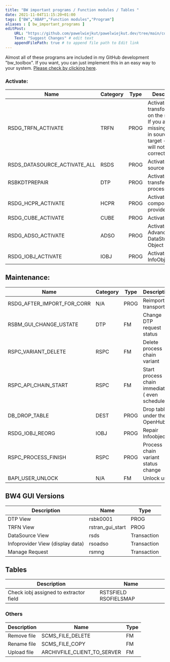 ```yaml
---
title: "BW important programs / Function modules / Tables "
date: 2021-11-04T11:15:20+01:00
tags: ["BW","ABAP","Function modules","Program"]
aliases : [ bw_important_programs ]
editPost:
    URL: "https://github.com/pawelwiejkut/pawelwiejkut.dev/tree/main/content"
    Text: "Suggest Changes" # edit text
    appendFilePath: true # to append file path to Edit link
---
```


Almost all of these programs are included in my GitHub development "bw_toolbox". If you want, you can just implement this in an easy way to your system. [Please check by clicking here](https://github.com/pawelwiejkut/bw_toolbox).


### Activate:

| Name                         | Category | Type | Description                                                                                                                |
|------------------------------|----------|------|----------------------------------------------------------------------------------------------------------------------------|
| RSDG_TRFN_ACTIVATE           | TRFN     | PROG | Activate transformations on the system. If you are missing fields in source or target - then it will not work correctly. |
| RSDS_DATASOURCE_ACTIVATE_ALL | RSDS     | PROG | Activate data source                                                                                                       |
| RSBKDTPREPAIR                | DTP      | PROG | Activate data transfer process                                                                                             |
| RSDG_HCPR_ACTIVATE           | HCPR     | PROG | Activate composite provider                                                                                                |
| RSDG_CUBE_ACTIVATE           | CUBE     | PROG | Activate cube                                                                                                              |
| RSDG_ADSO_ACTIVATE           | ADSO     | PROG | Activate Advanced DataStore Object                                                                                        |
| RSDG_IOBJ_ACTIVATE           | IOBJ     | PROG | Activate InfoObject                                                                                                        |

## Maintenance:

| Name                       | Category | Type | Description                                         |
|----------------------------|----------|------|-----------------------------------------------------|
| RSDG_AFTER_IMPORT_FOR_CORR | N/A      | PROG | Reimport transport                                  |
| RSBM_GUI_CHANGE_USTATE     | DTP      | FM   | Change DTP request status                           |
| RSPC_VARIANT_DELETE        | RSPC     | FM   | Delete process chain variant                        |
| RSPC_API_CHAIN_START       | RSPC     |  FM  | Start process chain  immediately ( even scheduled ) |
| DB_DROP_TABLE              | DEST     | PROG | Drop tables under the OpenHub                       |
| RSDG_IOBJ_REORG            | IOBJ     | PROG | Repair Infoobject                                   |
| RSPC_PROCESS_FINISH        | RSPC     | PROG | Process chain  variant status change                |
| BAPI_USER_UNLOCK           | N/A      | FM   | Unlock user                                         |

## BW4 GUI Versions

| Description                      | Name             | Type        |
|----------------------------------|------------------|-------------|
| DTP View                         | rsbk0001         | PROG        |
| TRFN View                        | rstran_gui_start | PROG        |
| DataSource View                  | rsds             | Transaction |
| Infoprovider View (display data) | rsoadso          | Transaction |
| Manage Request                   | rsmng            | Transaction |

## Tables

| Description                            | Name                  |
|----------------------------------------|-----------------------|
| Check iobj assigned to extractor field | RSTSFIELD RSOFIELSMAP |

### Others

| Description                      | Name             | Type        |
|----------------------------------|------------------|-------------|
| Remove file                      | SCMS_FILE_DELETE | FM          |
| Rename file                      | SCMS_FILE_COPY   | FM          |
| Upload file                      | ARCHIVFILE_CLIENT_TO_SERVER    | FM |
